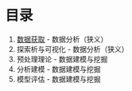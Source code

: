# 目录
1. [数据获取](数据获取.md) - 数据分析（狭义）
2. 探索析与可视化 - 数据分析（狭义）
3. 预处理理论 - 数据建模与挖掘
4. 分析建模 - 数据建模与挖掘
5. 模型评估 - 数据建模与挖掘
